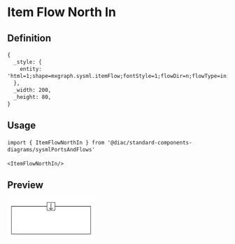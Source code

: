 # Item Flow North In

## Definition

```
{
  _style: { 
    entity: 'html=1;shape=mxgraph.sysml.itemFlow;fontStyle=1;flowDir=n;flowType=in;whiteSpace=wrap;align=center;',
  },
  _width: 200,
  _height: 80,
}
```

## Usage

```
import { ItemFlowNorthIn } from '@diac/standard-components-diagrams/sysmlPortsAndFlows'

<ItemFlowNorthIn/>
```

## Preview

<img src="./item-flow-north-in.png" width="200"/>
